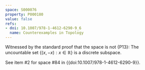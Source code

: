 ```yaml
---
space: S000076
property: P000180
value: false
refs:
- doi: 10.1007/978-1-4612-6290-9_6
  name: Counterexamples in Topology
---
```


Witnessed by the standard proof that the space is not {P13}:
The uncountable set $\{(x,-x):x\in\mathbb R\}$ is a discrete subspace.

See item #2 for space #84 in {{doi:10.1007/978-1-4612-6290-9}}.